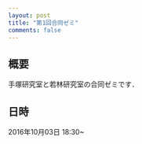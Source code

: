 ```yaml
---
layout: post
title: "第1回合同ゼミ"
comments: false
---
```


## 概要

手塚研究室と若林研究室の合同ゼミです．

## 日時

2016年10月03日 18:30~

<!-- 
## 場所


## 発表者
 -->